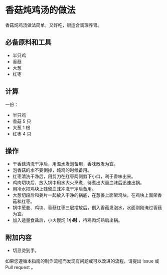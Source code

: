 # 香菇炖鸡汤的做法

 香菇炖鸡汤做法简单，又好吃，很适合调理养胃。

 ## 必备原料和工具

 - 半只鸡
 - 香菇
 - 大葱
 - 红枣
 

 ## 计算

 一份：

 - 半只鸡
 - 香菇 5 只
 - 大葱 1 根
 - 红枣 4 只


 ## 操作
 
- 干香菇清洗干净后，用温水发泡备用，香味散发为宜。
- 泡香菇的水不要倒掉，炖鸡的时候备用。
- 红枣清洗干净后，用剪刀在红枣两侧剪下小口，利于香味出来。
- 鸡肉切块后，放入锅中用水大火烹煮，待煮出大量血沫后迅速出锅。
- 用冷水把鸡块上残留血沫冲洗干净后备用。
- 大葱切段后和姜片一起放入干净的锅底，在葱姜上面架鸡块，在鸡块上面架香菇和红枣。
- 锅中葱姜、鸡块、香菇红枣三层摆放后，倒入香菇发泡水，水面刚刚淹过香菇为宜。
- 加入适量食盐后，小火慢炖 **1小时** ，待鸡肉炖熟后出锅。


 ## 附加内容

 - 切忌烫到手。

 如果您遵循本指南的制作流程而发现有问题或可以改进的流程，请提出 Issue 或 Pull request 。
